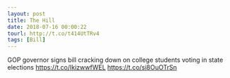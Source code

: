 ```yaml
---
layout: post
title: The Hill
date: 2018-07-16 00:00:22
tourl: http://t.co/t414UtTRv4
tags: [Bill]
---
```

GOP governor signs bill cracking down on college students voting in state elections https://t.co/IkizwwfWEL https://t.co/si8OuOTrSn
